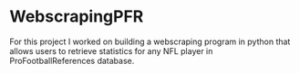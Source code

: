 # WebscrapingPFR

For this project I worked on building a webscraping program in python that allows users to retrieve statistics for any NFL player in ProFootballReferences database. 
